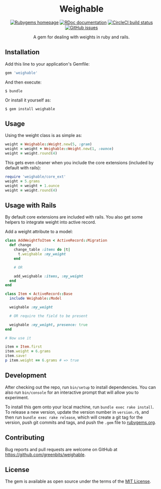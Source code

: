<h1 align=center>Weighable</h1>

<p align=center>
  <a href="https://rubygems.org/gems/weighable">
    <img src="https://img.shields.io/gem/v/weighable.svg?style=flat-square"
         alt="Rubygems homepage"></a>
  <a href="http://www.rubydoc.info/gems/weighable">
     <img src="https://img.shields.io/badge/rdoc-yes-brightgreen.svg?style=flat-square"
          alt="RDoc documentation"></a>
  <a href="https://circleci.com/gh/greenbits/weighable/tree/master">
     <img src="https://img.shields.io/circleci/project/github/greenbits/weighable.svg?style=flat-square"
          alt="CircleCI build status"></a>
  <a href="https://github.com/greenbits/weighable/issues">
     <img src="https://img.shields.io/github/issues/greenbits/weighable.svg?style=flat-square"
          alt="GitHub issues"></a>
</p>

<p align=center>
  A gem for dealing with weights in ruby and rails.
</p>

## Installation

Add this line to your application's Gemfile:

```ruby
gem 'weighable'
```

And then execute:

    $ bundle

Or install it yourself as:

    $ gem install weighable

## Usage

Using the weight class is as simple as:

```ruby
weight = Weighable::Weight.new(5, :gram)
weight = weight + Weighable::Weight.new(1, :ounce)
weight = weight.round(4)
```

This gets even cleaner when you include the core extensions (included by default with rails):

```ruby
require 'weighable/core_ext'
weight = 5.grams
weight = weight + 1.ounce
weight = weight.round(4)
```

## Usage with Rails

By default core extensions are included with rails. You also get some helpers to integrate weight
into active record.

Add a weight attribute to a model:

```ruby
class AddWeightToItem < ActiveRecord::Migration
  def change
    change_table :items do |t|
      t.weighable :my_weight
    end

    # OR

    add_weighable :items, :my_weight
  end
end

class Item < ActiveRecord::Base
  include Weighable::Model

  weighable :my_weight

  # OR require the field to be present

  weighable :my_weight, presence: true
end

# Now use it

item = Item.first
item.weight = 6.grams
item.save!
p item.weight == 6.grams # => true
```

## Development

After checking out the repo, run `bin/setup` to install dependencies. You can also run `bin/console` for an interactive prompt that will allow you to experiment.

To install this gem onto your local machine, run `bundle exec rake install`. To release a new version, update the version number in `version.rb`, and then run `bundle exec rake release`, which will create a git tag for the version, push git commits and tags, and push the `.gem` file to [rubygems.org](https://rubygems.org).

## Contributing

Bug reports and pull requests are welcome on GitHub at https://github.com/greenbits/weighable.

## License

The gem is available as open source under the terms of the [MIT License](http://opensource.org/licenses/MIT).
